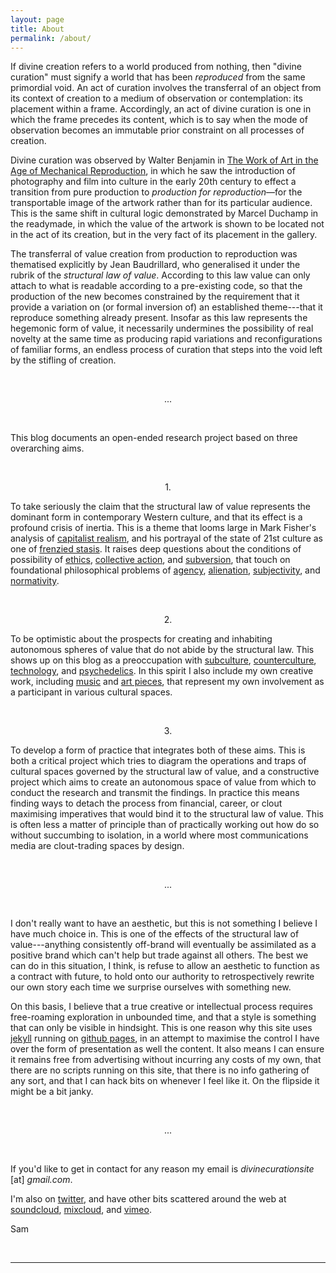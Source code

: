 ```yaml
---
layout: page
title: About
permalink: /about/
---
```


If divine creation refers to a world produced from nothing, then "divine curation" must signify a world that has been _reproduced_ from the same primordial void. An act of curation involves the transferral of an object from its context of creation to a medium of observation or contemplation: its placement within a frame. Accordingly, an act of divine curation is one in which the frame precedes its content, which is to say when the mode of observation becomes an immutable prior constraint on all processes of creation.

Divine curation was observed by Walter Benjamin in [The Work of Art in the Age of Mechanical Reproduction]({{site.baseurl}}/assets/pdf/benjamin-mechanical-reproduction.pdf), in which he saw the introduction of photography and film into culture in the early 20th century to effect a transition from pure production to _production for reproduction_—for the transportable image of the artwork rather than for its particular audience. This is the same shift in cultural logic demonstrated by Marcel Duchamp in the readymade, in which the value of the artwork is shown to be located not in the act of its creation, but in the very fact of its placement in the gallery.

The transferral of value creation from production to reproduction was thematised explicitly by Jean Baudrillard, who generalised it under the rubrik of the _structural law of value_. According to this law value can only attach to what is readable according to a pre-existing code, so that the production of the new becomes constrained by the requirement that it provide a variation on (or formal inversion of) an established theme---that it reproduce something already present. Insofar as this law represents the hegemonic form of value, it necessarily undermines the possibility of real novelty at the same time as producing rapid variations and reconfigurations of familiar forms, an endless process of curation that steps into the void left by the stifling of creation.

<br />
<p style="text-align: center;">...</p>
<br />

This blog documents an open-ended research project based on three overarching aims.

<br />
<p style="text-align: center;">1.</p>

To take seriously the claim that the structural law of value represents the dominant form in contemporary Western culture, and that its effect is a profound crisis of inertia. This is a theme that looms large in Mark Fisher's analysis of [capitalist realism]({{site.baseurl}}/2020/05/02/capitalist-realism.html), and his portrayal of the state of 21st culture as one of [frenzied stasis]({{site.baseurl}}/2020/05/10/acceleration.html). It raises deep questions about the conditions of possibility of [ethics]({{site.baseurl}}/2020/06/22/ethical-simulacrum.html), [collective action]({{site.baseurl}}/2020/09/26/collective-action.html), and [subversion]({{site.baseurl}}/2020/09/23/meditation-masters-tools.html), that touch on foundational philosophical problems of [agency]({{site.baseurl}}/2020/08/26/subjectivation.html), [alienation]({{site.baseurl}}/2020/07/14/brandom-fate.html), [subjectivity]({{site.baseurl}}/2020/05/06/false-consciousness.html), and [normativity]({{site.baseurl}}/2020/08/18/rule-following.html).

<br />
<p style="text-align: center;">2.</p>

To be optimistic about the prospects for creating and inhabiting autonomous spheres of value that do not abide by the structural law. This shows up on this blog as a preoccupation with [subculture]({{site.baseurl}}/2020/05/10/dnb.html), [counterculture]({{site.baseurl}}/2020/08/07/note-counterculture.html), [technology]({{site.baseurl}}/2020/08/25/anaphora-deixis.html), and [psychedelics]({{site.baseurl}}/2020/09/26/psychedelic-selves.html). In this spirit I also include my own creative work, including [music]({{site.baseurl}}/2020/07/05/weir.html) and [art pieces]({{site.basesurl}}/2018/05/02/prima-materia.html), that represent my own involvement as a participant in various cultural spaces.

<br />
<p style="text-align: center;">3.</p>

To develop a form of practice that integrates both of these aims. This is both a critical project which tries to diagram the operations and traps of cultural spaces governed by the structural law of value, and a constructive project which aims to create an autonomous space of value from which to conduct the research and transmit the findings. In practice this means finding ways to detach the process from financial, career, or clout maximising imperatives that would bind it to the structural law of value. This is often less a matter of principle than of practically working out how do so without succumbing to isolation, in a world where most communications media are clout-trading spaces by design.

<br />
<p style="text-align: center;">...</p>
<br />

I don't really want to have an aesthetic, but this is not something I believe I have much choice in. This is one of the effects of the structural law of value---anything consistently off-brand will eventually be assimilated as a positive brand which can't help but trade against all others. The best we can do in this situation, I think, is refuse to allow an aesthetic to function as a contract with future, to hold onto our authority to retrospectively rewrite our own story each time we surprise ourselves with something new.

On this basis, I believe that a true creative or intellectual process requires free-roaming exploration in unbounded time, and that a style is something that can only be visible in hindsight. This is one reason why this site uses [jekyll](https://jekyllrb.com/) running on [github pages](https://pages.github.com/), in an attempt to maximise the control I have over the form of presentation as well the content. It also means I can ensure it remains free from advertising without incurring any costs of my own, that there are no scripts running on this site, that there is no info gathering of any sort, and that I can hack bits on whenever I feel like it. On the flipside it might be a bit janky.

<br />
<p style="text-align: center;">...</p>
<br />

If you'd like to get in contact for any reason my email is _divinecurationsite_ [at] _gmail.com_.

I'm also on [twitter](https://twitter.com/divinecuration), and have other bits scattered around the web at [soundcloud](https://soundcloud.com/samludford), [mixcloud](https://www.mixcloud.com/samludford/), and [vimeo](https://vimeo.com/samuelludford).

Sam

<br />
<hr />
